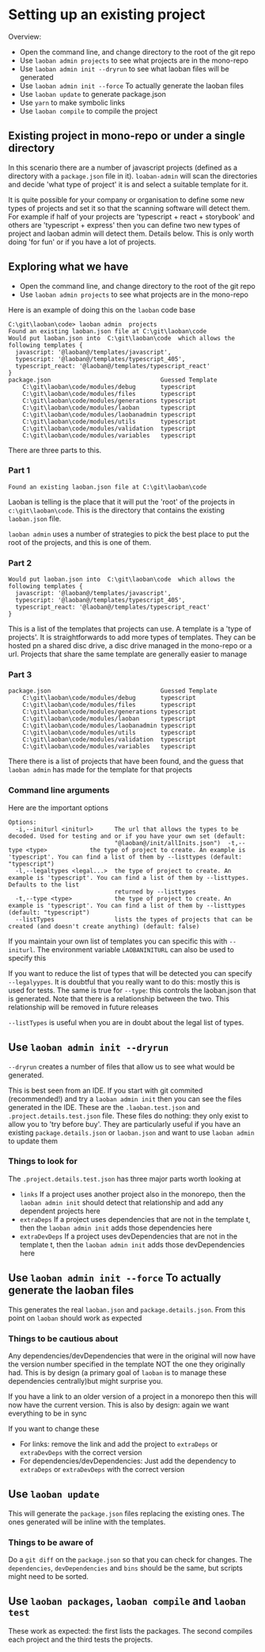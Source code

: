 # Setting up an existing project

Overview:
* Open the command line, and change directory to the root of the git repo
* Use `laoban admin projects` to see what projects are in the mono-repo
* Use `laoban admin init --dryrun` to see what laoban files will be generated
* Use `laoban admin init --force` To actually generate the laoban files
* Use `laoban update` to generate package.json
* Use `yarn` to make symbolic links
* Use `laoban compile` to compile the project

## Existing project in mono-repo or under a single directory

In this scenario there are a number of javascript projects (defined as a directory
with a `package.json` file in it). `loaban-admin` will scan the directories
and decide 'what type of project' it is and select a suitable template for it.

It is quite possible for your company or organisation to define some new types of projects
and set it so that the scanning software will detect them. For example if half of your
projects are 'typescript + react + storybook' and others are 'typescript + express' then
you can define two new types of project and laoban admin will detect them. Details below.
This is only worth doing 'for fun' or if you have a lot of projects.

## Exploring what we have

* Open the command line, and change directory to the root of the git repo
* Use `laoban admin projects` to see what projects are in the mono-repo

Here is an example of doing this on the `laoban` code base
```shell
C:\git\laoban\code> laoban admin  projects
Found an existing laoban.json file at C:\git\laoban\code
Would put laoban.json into  C:\git\laoban\code  which allows the following templates {
  javascript: '@laoban@/templates/javascript',
  typescript: '@laoban@/templates/typescript_405',
  typescript_react: '@laoban@/templates/typescript_react'
}
package.json                               Guessed Template
    C:\git\laoban\code/modules/debug       typescript
    C:\git\laoban\code/modules/files       typescript
    C:\git\laoban\code/modules/generations typescript
    C:\git\laoban\code/modules/laoban      typescript
    C:\git\laoban\code/modules/laobanadmin typescript
    C:\git\laoban\code/modules/utils       typescript
    C:\git\laoban\code/modules/validation  typescript
    C:\git\laoban\code/modules/variables   typescript
```

There are three parts to this.
### Part 1
```shell
Found an existing laoban.json file at C:\git\laoban\code
```
Laoban is telling is the place that it will put the 'root' of the projects in `c:\git\laoban\code`.
This is the directory that contains the existing `laoban.json` file.

`laoban admin` uses a number of strategies to pick the best place to put the
root of the projects, and this is one of them.

### Part 2
```shell
Would put laoban.json into  C:\git\laoban\code  which allows the following templates {
  javascript: '@laoban@/templates/javascript',
  typescript: '@laoban@/templates/typescript_405',
  typescript_react: '@laoban@/templates/typescript_react'
}
```
This is a list of the templates that projects can use. A template is a 'type of projects'.
It is straightforwards to add more types of templates. They can be hosted pn a shared
disc drive, a disc drive managed in the mono-repo or a url. Projects that share the same
template are generally easier to manage

### Part 3
```shell
package.json                               Guessed Template
    C:\git\laoban\code/modules/debug       typescript
    C:\git\laoban\code/modules/files       typescript
    C:\git\laoban\code/modules/generations typescript
    C:\git\laoban\code/modules/laoban      typescript
    C:\git\laoban\code/modules/laobanadmin typescript
    C:\git\laoban\code/modules/utils       typescript
    C:\git\laoban\code/modules/validation  typescript
    C:\git\laoban\code/modules/variables   typescript
```
There there is a list of projects that have been found, and the guess that `laoban admin` has
made for the template for that projects

### Command line arguments
Here are the important options
```shell
Options:
  -i,--initurl <initurl>      The url that allows the types to be decoded. Used for testing and or if you have your own set (default:
                              "@laoban@/init/allInits.json")  -t,--type <type>            the type of project to create. An example is 'typescript'. You can find a list of them by --listtypes (default: "typescript")
  -l,--legaltypes <legal...>  the type of project to create. An example is 'typescript'. You can find a list of them by --listtypes. Defaults to the list
                              returned by --listtypes
  -t,--type <type>            the type of project to create. An example is 'typescript'. You can find a list of them by --listtypes (default: "typescript")
  --listTypes                 lists the types of projects that can be created (and doesn't create anything) (default: false)
```
If you maintain your own list of templates you can specific this with `--initurl`. The
environment variable `LAOBANINITURL` can also be used to specify this

If you want to reduce the list of types that will be detected you can specify `--legalyypes`.
It is doubtful that you really want to do this: mostly this is used for tests. The same is
true for `--type`: this controls the laoban.json that is generated. Note that there
is a relationship between the two. This relationship will be removed in future releases

`--listTypes` is useful when you are in doubt about the legal list of types.

## Use `laoban admin init --dryrun`

`--dryrun` creates a number of files that allow us to see what would be generated.

This is best seen from an IDE. If you start with git commited (recommended!) and
try a `laoban admin init` then you can see the files generated in the IDE. These are
the `.laoban.test.json` and `.project.details.test.json` file. These files do nothing:
they only exist to allow you to 'try before buy'. They are particularly useful if
you have an existing `package.details.json` or `laoban.json` and want to use
`laoban admin` to update them

### Things to look for

The `.project.details.test.json` has three major parts worth looking at

* `links` If a project uses another project also in the monorepo, then the `laoban admin init` should detect that relationship and add any  dependent projects here
* `extraDeps` If a project uses dependencies that are not in the template t, then the `laoban admin init` adds those dependencies here
* `extraDevDeps` If a project uses devDependencies that are not in the template t, then the `laoban admin init` adds those devDependencies here


## Use `laoban admin init --force` To actually generate the laoban files

This generates the real `laoban.json` and  `package.details.json`. From this point on
`laoban` should work as expected

### Things to be cautious about

Any dependencies/devDependencies that were in the original will now have the version
number specified in the template NOT the one they originally had. This is by design
(a primary goal of `laoban` is to manage these dependencies centrally)but might surprise you.

If you have a link to an older version of a project in a monorepo then this will now
have the current version. This is also by design: again we want everything to be in sync

If you want to change these
* For links: remove the link and add the project to `extraDeps` or `extraDevDeps` with the correct version
* For dependencies/devDependencies: Just add the dependency to `extraDeps` or `extraDevDeps` with the correct version

## Use `laoban update`

This will generate the `package.json` files replacing the existing ones. The
ones generated will be inline with the templates.

### Things to be aware of

Do a `git diff` on the `package.json` so that you can check for changes.
The `dependencies`, `devDependencies` and `bins` should be the same, but
scripts might need to be sorted.

## Use `laoban packages`, `laoban compile` and `laoban test`

These work as expected: the first lists the packages. The second compiles each project
and the third tests the projects.

